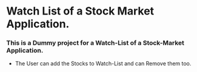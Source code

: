 # Watch List of a Stock Market Application.

### This is a Dummy project for a Watch-List of a Stock-Market Application.

- The User can add the Stocks to Watch-List and can Remove them too.

